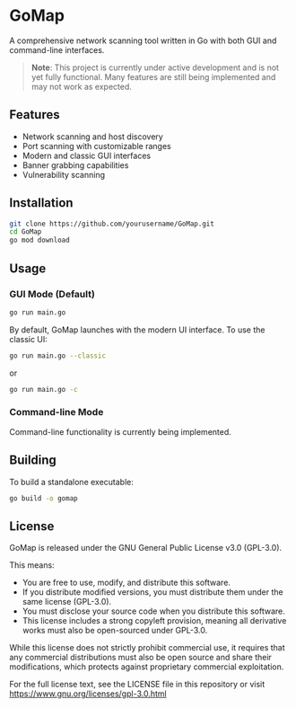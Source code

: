 # GoMap

A comprehensive network scanning tool written in Go with both GUI and command-line interfaces.

> **Note**: This project is currently under active development and is not yet fully functional. Many features are still being implemented and may not work as expected.

## Features

- Network scanning and host discovery
- Port scanning with customizable ranges
- Modern and classic GUI interfaces
- Banner grabbing capabilities
- Vulnerability scanning

## Installation

```bash
git clone https://github.com/yourusername/GoMap.git
cd GoMap
go mod download
```

## Usage

### GUI Mode (Default)

```bash
go run main.go
```

By default, GoMap launches with the modern UI interface. To use the classic UI:

```bash
go run main.go --classic
```
or
```bash
go run main.go -c
```

### Command-line Mode

Command-line functionality is currently being implemented.

## Building

To build a standalone executable:

```bash
go build -o gomap
```

## License

GoMap is released under the GNU General Public License v3.0 (GPL-3.0).

This means:
- You are free to use, modify, and distribute this software.
- If you distribute modified versions, you must distribute them under the same license (GPL-3.0).
- You must disclose your source code when you distribute this software.
- This license includes a strong copyleft provision, meaning all derivative works must also be open-sourced under GPL-3.0.

While this license does not strictly prohibit commercial use, it requires that any commercial distributions must also be open source and share their modifications, which protects against proprietary commercial exploitation.

For the full license text, see the LICENSE file in this repository or visit https://www.gnu.org/licenses/gpl-3.0.html
